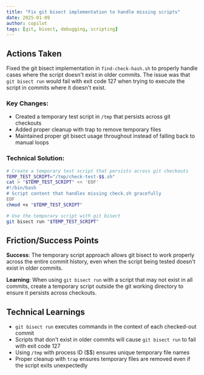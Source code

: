 ```yaml
---
title: "Fix git bisect implementation to handle missing scripts"
date: 2025-01-09
author: copilot
tags: [git, bisect, debugging, scripting]
---
```


## Actions Taken

Fixed the git bisect implementation in `find-check-hash.sh` to properly handle cases where the script doesn't exist in older commits. The issue was that `git bisect run` would fail with exit code 127 when trying to execute the script in commits where it doesn't exist.

### Key Changes:
- Created a temporary test script in `/tmp` that persists across git checkouts
- Added proper cleanup with trap to remove temporary files
- Maintained proper git bisect usage throughout instead of falling back to manual loops

### Technical Solution:
```bash
# Create a temporary test script that persists across git checkouts
TEMP_TEST_SCRIPT="/tmp/check-test-$$.sh"
cat > "$TEMP_TEST_SCRIPT" << 'EOF'
#!/bin/bash
# Script content that handles missing check.sh gracefully
EOF
chmod +x "$TEMP_TEST_SCRIPT"

# Use the temporary script with git bisect
git bisect run "$TEMP_TEST_SCRIPT"
```

## Friction/Success Points

**Success**: The temporary script approach allows git bisect to work properly across the entire commit history, even when the script being tested doesn't exist in older commits.

**Learning**: When using `git bisect run` with a script that may not exist in all commits, create a temporary script outside the git working directory to ensure it persists across checkouts.

## Technical Learnings

- `git bisect run` executes commands in the context of each checked-out commit
- Scripts that don't exist in older commits will cause `git bisect run` to fail with exit code 127
- Using `/tmp` with process ID ($$) ensures unique temporary file names
- Proper cleanup with `trap` ensures temporary files are removed even if the script exits unexpectedly